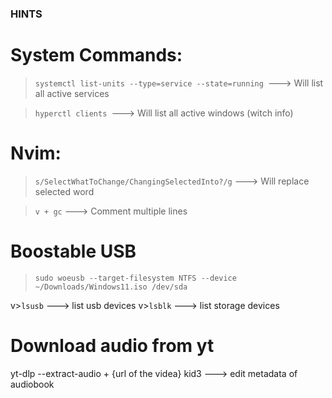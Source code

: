 ### HINTS ####

# System Commands:

>`systemctl list-units --type=service --state=running `---> Will list all active services

>`hyperctl clients `---> Will list all active windows (witch info)

# Nvim:

>`s/SelectWhatToChange/ChangingSelectedInto?/g` ---> Will replace selected word

>`v + gc` ---> Comment multiple lines 

# Boostable USB

>`sudo woeusb --target-filesystem NTFS --device ~/Downloads/Windows11.iso /dev/sda`


v>`lsusb` ---> list usb devices
v>`lsblk` ---> list storage devices

# Download audio from yt
yt-dlp --extract-audio + {url of the videa}
kid3 ---> edit metadata of audiobook 

